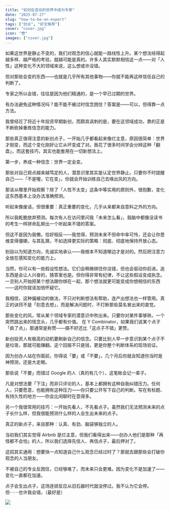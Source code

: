 ```yaml
---
title: "如何在变动的世界中成为专家"
date: "2025-07-27"
slug: "how-to-be-an-expert"
tags: ["创业", "好文推荐"]
cover: "cover.jpg"
icon: "😎"
images: ["cover.jpg"]
---
```

如果这世界是静止不变的，我们对观念的信心就能一路线性上升。某个想法经得起越多样、越严格的考验，就越可能是真的。许多人其实默默相信这一点——对「人性」这种变化不大的领域来说，这么想或许没错。



但对那些会变的东西——也就是几乎所有其他事物——你就不能再这样信任自己的判断了。



专家之所以会错，往往是因为他们精通的，是一个早已过期的世界。



有办法避免这种情况吗？能不能不被过时信念困住？答案是——可以，但得靠一点方法。



我曾经花了将近十年投资早期新创，而颇具讽刺的是，要在这领域成功，靠的正是不断砍掉重练信念的能力。



那些真正值得注意的新创点子，一开始几乎都看起来像烂主意，原因很简单：世界才刚变，而这个变化刚好让它从坏变成了对。我花了很多时间学会分辨这种「翻盘」，而这套技巧，其实也能套用在一切新想法上。



第一步，养成一种信念：世界一定会变。



那些对自己观点越来越笃定的人，潜意识里其实是认定世界静止。只要你不时提醒自己——「不是喔，它在变」，你就会开始训练自己去嗅出风的方向。



那该从哪里开始观察？除了「人性不太变」这条中等实用的原则外，很抱歉，变化这东西基本上没办法准确预测。



听起来像废话，但很重要：真正重要的变化，几乎从来都来自意料之外的方向。



所以我乾脆放弃预测。每次有人在访问里问我「未来怎么看」，我脑中都像没读书的考生一样拼命乱掰出一个听起来不错的答案。



但这不是因为我懒。恰好相反——我觉得，预测未来不但命中率可怜，还会让你思维变得僵硬。与其乱猜，不如选择更实际的策略：彻底、彻底地保持开放心态。



别自以为知道方向，先诚实地承认——我根本不知道哪边才是对的。然后把注意力全放在感知变化的能力上。



当然，你可以有一些假设性想法。它们会稍微绑住你没错，但也会驱动你前进。追东西是会让人兴奋的，猜答案也是。但你得非常有纪律，不让这些假设变成执念。
一旦别人开始把某个想法跟你绑在一起，那个想法就更可能变成你想相信的东西——这时你就该加倍怀疑它。



我相信，这种偏被动的做法，不只对判断想法有帮助，连产出想法也一样管用。真正的诀窍不是「刻意去想」，而是解决问题时，不打断那些莫名冒出来的直觉。



那些变化的风，常从某个领域专家的潜意识中吹出来。只要你对某件事够熟，一个突然跳出来的怪念头，几乎都有价值。
在 Y Combinator，如果我们说某个点子「疯了点」，那通常是称赞——搞不好还比「这点子不错」更赞。



新创投资人有极高的动机要刷新自己的信念。只要比别人早一步意识到某个点子不是垃圾，那就可能赚翻。这个回报不只是钱，更是你整个判断体系的现场验证。



因为创办人站在你面前，你得说「要」或「不要」，几个月后你就会知道你当时是神预测，还是大走眼。



那些说「不要」而错过 Google 的人（真的有几个），这笔帐会记一辈子。



凡是对想法要「下注」而非只评论的人，基本上都拥有这种自我纠错压力。任何人，只要愿意，也能拥有这种压力——你只要公开写下自己的判断。写在有标题、有持久性的地方——你会比闲聊时在意得多。



另一个我很常用的技巧：一开始先看人，不先看点子。虽然我们无法预测未来的点子长什么样，但我很能预测什么样的人会生出未来的点子。



真正的新点子，来自那种：认真、有劲、脑袋够独立的人。



当初我们其实觉得 Airbnb 是烂主意，但我们看得出来——创办人他们是那种「再怪都不会怕」的人，所以我们选择先信人、再信点子，最后押对了。



这招其实通用：想要快一点知道自己什么观念已经过时了？那就去跟那些会打破你观念的人当朋友。



不被自己的专业反困住，已经够难了，而未来只会更难。因为变化不是加速了——变化一直都在加速。



点子会生出点子，这场连锁反应从旧石器时代就没停过。我不认为它会停。
但⋯⋯也许我会错。（最好是）




![](https://prod-files-secure.s3.us-west-2.amazonaws.com/112d0858-5090-4d34-a606-b75eb8d65fd2/46476355-9cf3-4e99-9b7a-3531bc426380/1000202064.png?X-Amz-Algorithm=AWS4-HMAC-SHA256&X-Amz-Content-Sha256=UNSIGNED-PAYLOAD&X-Amz-Credential=ASIAZI2LB466XQ7ZRINZ%2F20250909%2Fus-west-2%2Fs3%2Faws4_request&X-Amz-Date=20250909T153337Z&X-Amz-Expires=3600&X-Amz-Security-Token=IQoJb3JpZ2luX2VjEG8aCXVzLXdlc3QtMiJIMEYCIQCFM0LyZ%2Fwbob82Sm0lHbGJbgAb%2FvabYNrd0RXPDECKVwIhAL%2BPN%2BNld%2FleyczznpGJ5fw%2BCeDkczutYR73ezVubzfuKogECNj%2F%2F%2F%2F%2F%2F%2F%2F%2F%2FwEQABoMNjM3NDIzMTgzODA1Igx8Zc8cIfBO3S5EgqQq3ANH%2B7yCOBkTAIrtrjJekSWbohrX6Rm9l2v6UhsnkAbgP66blUke8gkDMy%2FQjFxIMXVAYFgjLTgvATQyr1Zg09YEyZ8LZ9dz907hPdpJh%2BQk4jj2HrqZn2%2FRm8eMapSx5Ul28D1BYz8MvGdauZTtgK%2F9RHgpYutoOdCqSGrwF%2FWThM%2FESjRglbQcl%2F%2F2kKf8db0i8TbBDryM%2Fm2z0CQfBb4oavv1yM8ftYRBtYEpHIy0lGwrlcKss1jYq1zml0YVd6WRpxp0YUMwt0W2xRWcjr9pav%2BToFU7%2B7H9VwTmzVhep9dzltscR4QCIWU8kba8J%2B0BvFOJZdBRKWf4nwAceqccJsi2DKLP74%2B7dM57%2FTIPgYp0u6PMSmgFxEa4oR%2FQkaTBZxkU6DQDtcs%2BSUMvI0A2IvABkRrZDcth%2B3AJvt6j8NaOjlFtIPEhh3nRnACLnn8C0OXAebSEOn1%2FMni57HBqmV9QNOCIuSFUHiFBDOsWk9PPp3plb7mESR2HKxKVoaPBkoQpKidyBu8EhP9h7DtGYYehw32tP%2FfavJchv4MYBoikmjKAB%2BVTPzq5kqQAUoiRDlhprlFiCypMj0P9o4oIkYqMrpWd5aM%2F%2F0PCJ%2FesacE7mEEEtHb98sfX7TD5%2B4DGBjqkAR7h8u%2Bm9scZiBd0B9YL78mgGdDsvtlSyVw%2FvfumTPiB2TI40tRLzCImSk2AzFj4p8CKhxBVs9%2FtfkdXxJhFAICBQ0cpWImIxC%2FG4hOXvBF5NmLLDIHyYA4XU4XLw0MFJSSDMxiW05Oj8PXBIEetDMA69qFYtcR5jtjPVA6u%2FmowGPHpW%2FrPfPSrkVxCqxD%2BxH7n1SmVthsEkWf52y0d1Y2dHlPP&X-Amz-Signature=e12520afddabb7443b82433d4cdbfed6d915a33dfbeeaa5b012478f7b38f33a5&X-Amz-SignedHeaders=host&x-amz-checksum-mode=ENABLED&x-id=GetObject)

